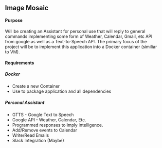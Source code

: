 ## Image Mosaic
#### Purpose
Will be creating an Assistant for personal use that will reply to general commands implementing some form of Weather, Calendar, Gmail, etc API from google as well as a Text-to-Speech API. The primary focus of the project will be to implement this application into a Docker container (similiar to VM).

#### Requirements
##### Docker
* Create a new Container
* Use to package application and all dependencies

##### Personal Assistant
* GTTS - Google Text to Speech
* Google API - Weather, Calendar, Etc.
* Programmed responses to imply intelligence.
* Add/Remove events to Calendar
* Write/Read Emails
* Slack Integration (Maybe)